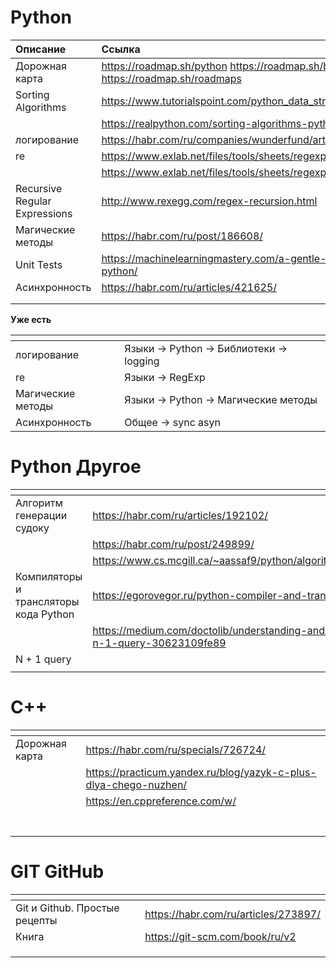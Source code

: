 <h1><strong>Python</strong></h1>
<table>
<thead>
<tr>
<th style="text-align: left;">Описание</th>
<th style="text-align: left;">Ссылка</th>
</tr>
</thead>
<tbody>
<tr>
<td style="text-align: left;">Дорожная карта</td>
<td style="text-align: left;"><a href='https://roadmap.sh/python' target='_blank'>https://roadmap.sh/python</a> <a href='https://roadmap.sh/backend' target='_blank'>https://roadmap.sh/backend</a> <a href='https://roadmap.sh/roadmaps' target='_blank'>https://roadmap.sh/roadmaps</a></td>
</tr>
<tr>
<td style="text-align: left;">Sorting Algorithms</td>
<td style="text-align: left;"><a href='https://www.tutorialspoint.com/python_data_structure/python_sorting_algorithms.htm' target='_blank'>https://www.tutorialspoint.com/python_data_structure/python_sorting_algorithms.htm</a></td>
</tr>
<tr>
<td style="text-align: left;"></td>
<td style="text-align: left;"><a href='https://realpython.com/sorting-algorithms-python/' target='_blank'>https://realpython.com/sorting-algorithms-python/</a></td>
</tr>
<tr>
<td style="text-align: left;">логирование</td>
<td style="text-align: left;"><a href='https://habr.com/ru/companies/wunderfund/articles/683880/' target='_blank'>https://habr.com/ru/companies/wunderfund/articles/683880/</a></td>
</tr>
<tr>
<td style="text-align: left;">re</td>
<td style="text-align: left;"><a href='https://www.exlab.net/files/tools/sheets/regexp/regexp.pdf' target='_blank'>https://www.exlab.net/files/tools/sheets/regexp/regexp.pdf</a></td>
</tr>
<tr>
<td style="text-align: left;"></td>
<td style="text-align: left;"><a href='https://www.exlab.net/files/tools/sheets/regexp/regexp.png' target='_blank'>https://www.exlab.net/files/tools/sheets/regexp/regexp.png</a></td>
</tr>
<tr>
<td style="text-align: left;">Recursive Regular Expressions</td>
<td style="text-align: left;"><a href='http://www.rexegg.com/regex-recursion.html' target='_blank'>http://www.rexegg.com/regex-recursion.html</a></td>
</tr>
<tr>
<td style="text-align: left;">Магические методы</td>
<td style="text-align: left;"><a href='https://habr.com/ru/post/186608/' target='_blank'>https://habr.com/ru/post/186608/</a></td>
</tr>
<tr>
<td style="text-align: left;">Unit Tests</td>
<td style="text-align: left;"><a href='https://machinelearningmastery.com/a-gentle-introduction-to-unit-testing-in-python/' target='_blank'>https://machinelearningmastery.com/a-gentle-introduction-to-unit-testing-in-python/</a></td>
</tr>
<tr>
<td style="text-align: left;">Асинхронность</td>
<td style="text-align: left;"><a href='https://habr.com/ru/articles/421625/' target='_blank'>https://habr.com/ru/articles/421625/</a></td>
</tr>
<tr>
<td style="text-align: left;"></td>
<td style="text-align: left;"></td>
</tr>
<tr>
<td style="text-align: left;"></td>
<td style="text-align: left;"></td>
</tr>
</tbody>
</table>
<p><strong><strong>Уже есть</strong></strong></p>
<table>
<thead>
<tr>
<th style="text-align: left;"></th>
<th style="text-align: left;"></th>
</tr>
</thead>
<tbody>
<tr>
<td style="text-align: left;">логирование</td>
<td style="text-align: left;">Языки -&gt; Python -&gt; Библиотеки -&gt; logging</td>
</tr>
<tr>
<td style="text-align: left;">re</td>
<td style="text-align: left;">Языки -&gt; RegExp</td>
</tr>
<tr>
<td style="text-align: left;">Магические методы</td>
<td style="text-align: left;">Языки -&gt; Python -&gt; Магические методы</td>
</tr>
<tr>
<td style="text-align: left;">Асинхронность</td>
<td style="text-align: left;">Общее -&gt; sync asyn</td>
</tr>
</tbody>
</table>
<h1><strong>Python Другое</strong></h1>
<table>
<thead>
<tr>
<th style="text-align: left;"></th>
<th style="text-align: left;"></th>
</tr>
</thead>
<tbody>
<tr>
<td style="text-align: left;">Алгоритм генерации судоку</td>
<td style="text-align: left;"><a href='https://habr.com/ru/articles/192102/' target='_blank'>https://habr.com/ru/articles/192102/</a></td>
</tr>
<tr>
<td style="text-align: left;"></td>
<td style="text-align: left;"><a href='https://habr.com/ru/post/249899/' target='_blank'>https://habr.com/ru/post/249899/</a></td>
</tr>
<tr>
<td style="text-align: left;"></td>
<td style="text-align: left;"><a href='https://www.cs.mcgill.ca/~aassaf9/python/algorithm_x.html' target='_blank'>https://www.cs.mcgill.ca/~aassaf9/python/algorithm_x.html</a></td>
</tr>
<tr>
<td style="text-align: left;">Компиляторы и трансляторы кода Python</td>
<td style="text-align: left;"><a href='https://egorovegor.ru/python-compiler-and-translator/' target='_blank'>https://egorovegor.ru/python-compiler-and-translator/</a></td>
</tr>
<tr>
<td style="text-align: left;"></td>
<td style="text-align: left;"><a href='https://medium.com/doctolib/understanding-and-fixing-n-1-query-30623109fe89' target='_blank'>https://medium.com/doctolib/understanding-and-fixing-n-1-query-30623109fe89</a></td>
</tr>
<tr>
<td style="text-align: left;">N + 1 query</td>
<td style="text-align: left;"></td>
</tr>
<tr>
<td style="text-align: left;"></td>
<td style="text-align: left;"></td>
</tr>
</tbody>
</table>
<h1><strong>C++</strong></h1>
<table>
<thead>
<tr>
<th></th>
<th></th>
</tr>
</thead>
<tbody>
<tr>
<td>Дорожная карта</td>
<td><a href='https://habr.com/ru/specials/726724/' target='_blank'>https://habr.com/ru/specials/726724/</a></td>
</tr>
<tr>
<td></td>
<td><a href='https://practicum.yandex.ru/blog/yazyk-c-plus-dlya-chego-nuzhen/' target='_blank'>https://practicum.yandex.ru/blog/yazyk-c-plus-dlya-chego-nuzhen/</a></td>
</tr>
<tr>
<td></td>
<td><a href='https://en.cppreference.com/w/' target='_blank'>https://en.cppreference.com/w/</a></td>
</tr>
<tr>
<td></td>
<td></td>
</tr>
<tr>
<td></td>
<td></td>
</tr>
<tr>
<td></td>
<td></td>
</tr>
<tr>
<td></td>
<td></td>
</tr>
<tr>
<td></td>
<td></td>
</tr>
<tr>
<td></td>
<td></td>
</tr>
<tr>
<td></td>
<td></td>
</tr>
</tbody>
</table>
<h1><strong>GIT GitHub</strong></h1>
<table>
<thead>
<tr>
<th></th>
<th></th>
</tr>
</thead>
<tbody>
<tr>
<td>Git и Github. Простые рецепты</td>
<td><a href='https://habr.com/ru/articles/273897/' target='_blank'>https://habr.com/ru/articles/273897/</a></td>
</tr>
<tr>
<td>Книга</td>
<td><a href='https://git-scm.com/book/ru/v2' target='_blank'>https://git-scm.com/book/ru/v2</a></td>
</tr>
<tr>
<td></td>
<td></td>
</tr>
<tr>
<td></td>
<td></td>
</tr>
<tr>
<td></td>
<td></td>
</tr>
</tbody>
</table>
